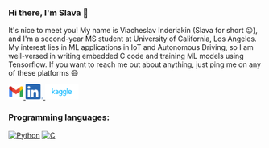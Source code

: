 <link rel="stylesheet" href="https://cdn.jsdelivr.net/gh/devicons/devicon@v2.10.1/devicon.min.css">


### Hi there, I'm Slava  👋
<!--
**(and this page looks best if viewed in the dark mode 😉)**
-->
It's nice to meet you! My name is Viacheslav Inderiakin (Slava for short 😉), and I'm a second-year MS student at University of California, Los Angeles. My interest lies in ML applications in IoT and Autonomous Driving, so I am well-versed in writing embedded C code and training ML models using Tensorflow. If you want to reach me out about anything, just ping me on any of these platforms 😄

<a href="mailto:v.inderiakin.uk@gmail.com">
  <img alt="Viacheslav Inderiakin | Gmail" height="30px" src="https://github.com/SlavaInder/SlavaInder/blob/main/assets/my_gmail.png" />
</a>
<a href="https://www.linkedin.com/in/viacheslav-inderiakin-1b3410196/">
  <img alt="Viacheslav Inderiakin | LinkedIn" height="30px" src="https://github.com/SlavaInder/SlavaInder/blob/main/assets/LI-In-Bug.png" />
</a>
<a href="https://www.kaggle.com/viacheslavinderiakin">
  <img alt="Viacheslav Inderiakin | Kaggle" height="30px" src="https://github.com/SlavaInder/SlavaInder/blob/main/assets/kaggle-transparent.svg" />
</a>


### Programming languages:

[![Python](https://img.shields.io/badge/-Python-000?&logo=python)](https://github.com/SlavaInder?tab=repositories&q=&type=&language=python)
[![C](https://img.shields.io/badge/-C-000?&logo=C)](https://github.com/SlavaInder?tab=repositories&q=&type=&language=C)




<!--
**SlavaInder/SlavaInder** is a ✨ _special_ ✨ repository because its `README.md` (this file) appears on your GitHub profile.

Here are some ideas to get you started:

- 🔭 I’m currently working on ...
- 🌱 I’m currently learning ...
- 👯 I’m looking to collaborate on ...
- 🤔 I’m looking for help with ...
- 💬 Ask me about ...
- 📫 How to reach me: ...
- 😄 Pronouns: ...
- ⚡ Fun fact: ...
-->
